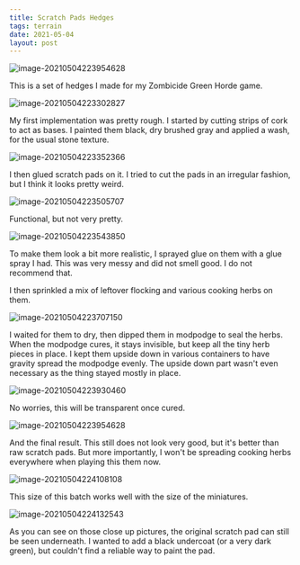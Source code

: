 ```yaml
---
title: Scratch Pads Hedges
tags: terrain
date: 2021-05-04
layout: post
---
```


![image-20210504223954628](image-20210504223954628.png)

This is a set of hedges I made for my Zombicide Green Horde game.

![image-20210504223302827](image-20210504223302827.png)

My first implementation was pretty rough. I started by cutting strips of cork to act as bases. I painted them black, dry brushed gray and applied a wash, for the usual stone texture.

![image-20210504223352366](image-20210504223352366.png)

I then glued scratch pads on it. I tried to cut the pads in an irregular fashion, but I think it looks pretty weird.

![image-20210504223505707](image-20210504223505707.png)

Functional, but not very pretty.

![image-20210504223543850](image-20210504223543850.png)

To make them look a bit more realistic, I sprayed glue on them with a glue spray I had. This was very messy and did not smell good. I do not recommend that.

I then sprinkled a mix of leftover flocking and various cooking herbs on them.

![image-20210504223707150](image-20210504223707150.png)

I waited for them to dry, then dipped them in modpodge to seal the herbs. When the modpodge cures, it stays invisible, but keep all the tiny herb pieces in place. I kept them upside down in various containers to have gravity spread the modpodge evenly. The upside down part wasn't even necessary as the thing stayed mostly in place.

![image-20210504223930460](image-20210504223930460.png)

No worries, this will be transparent once cured.

![image-20210504223954628](image-20210504223954628.png)

And the final result. This still does not look very good, but it's better than raw scratch pads. But more importantly, I won't be spreading cooking herbs everywhere when playing this them now.

![image-20210504224108108](image-20210504224108108.png)

This size of this batch works well with the size of the miniatures.

![image-20210504224132543](image-20210504224132543.png)

As you can see on those close up pictures, the original scratch pad can still be seen underneath. I wanted to add a black undercoat (or a very dark green), but couldn't find a reliable way to paint the pad.



